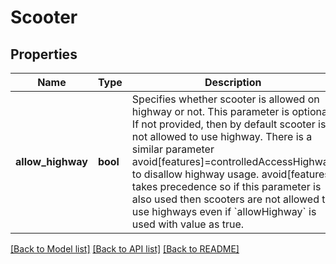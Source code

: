 # Scooter

## Properties
Name | Type | Description | Notes
------------ | ------------- | ------------- | -------------
**allow_highway** | **bool** | Specifies whether scooter is allowed on highway or not. This parameter is optional. If not provided, then by default scooter is not allowed to use highway. There is a similar parameter avoid[features]&#x3D;controlledAccessHighway to disallow highway usage. avoid[features] takes precedence so if this parameter is also used then scooters are not allowed to use highways even if &#x60;allowHighway&#x60; is used with value as true. | [optional] [default to False]

[[Back to Model list]](../README.md#documentation-for-models) [[Back to API list]](../README.md#documentation-for-api-endpoints) [[Back to README]](../README.md)


